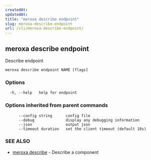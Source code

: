 ```yaml
---
createdAt: 
updatedAt: 
title: "meroxa describe endpoint"
slug: meroxa-describe-endpoint
url: /cli/meroxa-describe-endpoint/
---
```

## meroxa describe endpoint

Describe endpoint

```
meroxa describe endpoint NAME [flags]
```

### Options

```
  -h, --help   help for endpoint
```

### Options inherited from parent commands

```
      --config string      config file
      --debug              display any debugging information
      --json               output json
      --timeout duration   set the client timeout (default 10s)
```

### SEE ALSO

* [meroxa describe](/cli/meroxa-describe/)	 - Describe a component

